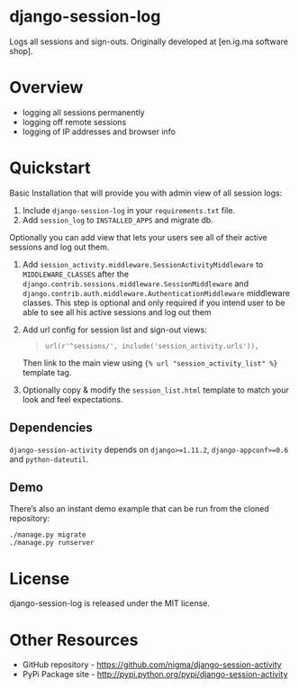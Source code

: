 # django-session-log


Logs all sessions and sign-outs. Originally developed at [en.ig.ma
software shop].

Overview
========

- logging all sessions permanently
- logging off remote sessions
- logging of IP addresses and browser info


Quickstart
==========

Basic Installation that will provide you with admin view of all session logs:

1.  Include `django-session-log` in your `requirements.txt` file.
2.  Add `session_log` to `INSTALLED_APPS` and migrate db.


Optionally you can add view that lets your users see all of their active sessions
and log out them. 

1.  Add `session_activity.middleware.SessionActivityMiddleware` to
    `MIDDLEWARE_CLASSES` after the
    `django.contrib.sessions.middleware.SessionMiddleware` and
    `django.contrib.auth.middleware.AuthenticationMiddleware` middleware
    classes. This step is optional and only required if you intend user to be
    able to see all his active sessions and log out them
2.  Add url config for session list and sign-out views:

    > ``` {.sourceCode .python}
    > url(r'^sessions/', include('session_activity.urls')),
    > ```

    Then link to the main view using `{% url "session_activity_list" %}`
    template tag.

3.  Optionally copy & modify the `session_list.html` template to match
    your look and feel expectations.

## Dependencies

`django-session-activity` depends on `django>=1.11.2`,
`django-appconf>=0.6` and `python-dateutil`.

## Demo


There’s also an instant demo example that can be run from the cloned
repository:

    ./manage.py migrate
    ./manage.py runserver
    

License
=======

django-session-log is released under the MIT license.

Other Resources
===============

-   GitHub repository -
    <https://github.com/nigma/django-session-activity>
-   PyPi Package site -
    <http://pypi.python.org/pypi/django-session-activity>
